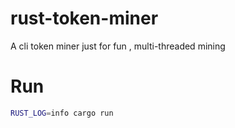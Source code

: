 # rust-token-miner
A cli token miner just for fun , multi-threaded mining

# Run
```bash
RUST_LOG=info cargo run
```
